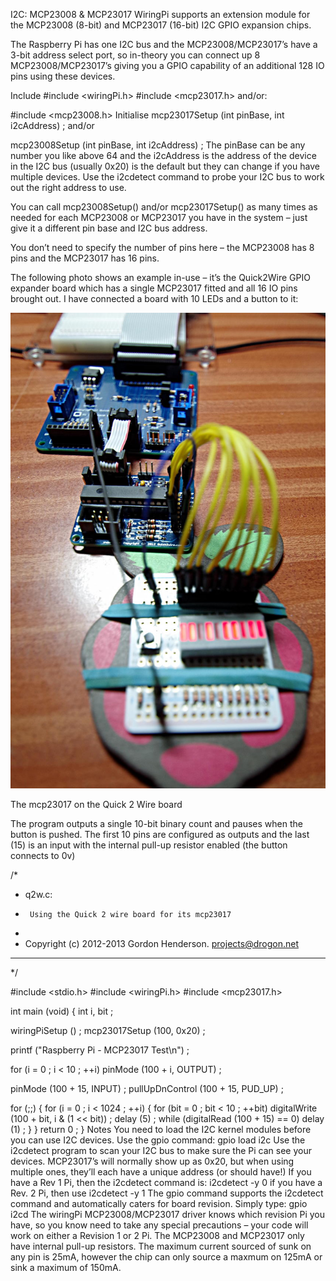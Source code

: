 I2C: MCP23008 & MCP23017
WiringPi supports an extension module for the MCP23008 (8-bit) and MCP23017 (16-bit) I2C GPIO expansion chips.

The Raspberry Pi has one I2C bus and the MCP23008/MCP23017’s have a 3-bit address select port, so in-theory you can connect up 8 MCP23008/MCP23017’s giving you a GPIO capability of an additional 128 IO pins using these devices.

Include
#include <wiringPi.h>
#include <mcp23017.h>
and/or:

#include <mcp23008.h>
Initialise
mcp23017Setup (int pinBase, int i2cAddress) ;
and/or

mcp23008Setup (int pinBase, int i2cAddress) ;
The pinBase can be any number you like above 64 and the i2cAddress is the address of the device in the I2C bus (usually 0x20)  is the default but they can change if you have multiple devices. Use the i2cdetect command to probe your I2C bus to work out the right address to use.

You can call mcp23008Setup() and/or mcp23017Setup() as many times as needed for each MCP23008 or MCP23017 you have in the system – just give it a different pin base and I2C bus address.

You don’t need to specify the number of pins here – the MCP23008 has 8 pins and the MCP23017 has 16 pins.

The following photo shows an example in-use – it’s the Quick2Wire GPIO expander board which has a single MCP23017 fitted and all 16 IO pins brought out. I have connected a board with 10 LEDs and a button to it:

![mcp23017.jpg](../images/mcp23017.jpg)

The mcp23017 on the Quick 2 Wire board

The program outputs a single 10-bit binary count and pauses when the button is pushed. The first 10 pins are configured as outputs and the last (15) is an input with the internal pull-up resistor enabled (the button connects to 0v)

/*
 * q2w.c:
 *      Using the Quick 2 wire board for its mcp23017
 *
 * Copyright (c) 2012-2013 Gordon Henderson. <projects@drogon.net>
 ***********************************************************************
 */

#include <stdio.h>
#include <wiringPi.h>
#include <mcp23017.h>

int main (void)
{
  int i, bit ;

  wiringPiSetup () ;
  mcp23017Setup (100, 0x20) ;

  printf ("Raspberry Pi - MCP23017 Test\n") ;

  for (i = 0 ; i < 10 ; ++i)
    pinMode (100 + i, OUTPUT) ;

  pinMode         (100 + 15, INPUT) ;
  pullUpDnControl (100 + 15, PUD_UP) ;

  for (;;)
  {
    for (i = 0 ; i < 1024 ; ++i)
    {
      for (bit = 0 ; bit < 10 ; ++bit)
        digitalWrite (100 + bit, i & (1 << bit)) ;
      delay (5) ;
      while (digitalRead (100 + 15) == 0)
        delay (1) ;
    }
  }
  return 0 ;
}
Notes
You need to load the I2C kernel modules before you can use I2C devices. Use the gpio command: gpio load i2c
Use the i2cdetect program to scan your I2C bus to make sure the Pi can see your devices. MCP23017’s will normally show up as 0x20, but when using multiple ones, they’ll each have a unique address (or should have!)
If you have a Rev 1 Pi, then the i2cdetect command is: i2cdetect -y 0 if you have a Rev. 2 Pi, then use i2cdetect -y 1
The gpio command supports the i2cdetect command and automatically caters for board revision. Simply type: gpio i2cd
The wiringPi MCP23008/MCP23017 driver knows which revision Pi you have, so you know need to take any special precautions – your code will work on either a Revision 1 or 2 Pi.
The MCP23008 and MCP23017 only have internal pull-up resistors.
The maximum current sourced of sunk on any pin is 25mA, however the chip can only source a maxmum on 125mA or sink a maximum of 150mA.